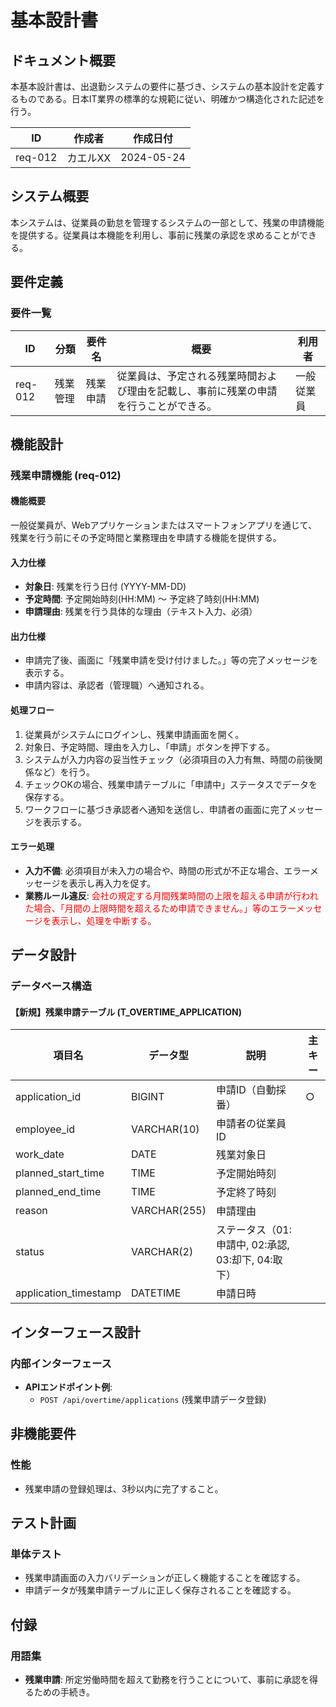 # 基本設計書

## ドキュメント概要
本基本設計書は、出退勤システムの要件に基づき、システムの基本設計を定義するものである。日本IT業界の標準的な規範に従い、明確かつ構造化された記述を行う。

| ID | 作成者 | 作成日付 |
|---|---|---|
| req-012 | カエルXX | 2024-05-24 |

## システム概要
本システムは、従業員の勤怠を管理するシステムの一部として、残業の申請機能を提供する。従業員は本機能を利用し、事前に残業の承認を求めることができる。

## 要件定義
### 要件一覧
| ID | 分類 | 要件名 | 概要 | 利用者 |
|---|---|---|---|---|
| req-012 | 残業管理 | 残業申請 | 従業員は、予定される残業時間および理由を記載し、事前に残業の申請を行うことができる。 | 一般従業員 |

## 機能設計
### 残業申請機能 (req-012)
#### 機能概要
一般従業員が、Webアプリケーションまたはスマートフォンアプリを通じて、残業を行う前にその予定時間と業務理由を申請する機能を提供する。

#### 入力仕様
- **対象日**: 残業を行う日付 (YYYY-MM-DD)
- **予定時間**: 予定開始時刻(HH:MM) ～ 予定終了時刻(HH:MM)
- **申請理由**: 残業を行う具体的な理由（テキスト入力、必須）

#### 出力仕様
- 申請完了後、画面に「残業申請を受け付けました。」等の完了メッセージを表示する。
- 申請内容は、承認者（管理職）へ通知される。

#### 処理フロー
1. 従業員がシステムにログインし、残業申請画面を開く。
2. 対象日、予定時間、理由を入力し、「申請」ボタンを押下する。
3. システムが入力内容の妥当性チェック（必須項目の入力有無、時間の前後関係など）を行う。
4. チェックOKの場合、残業申請テーブルに「申請中」ステータスでデータを保存する。
5. ワークフローに基づき承認者へ通知を送信し、申請者の画面に完了メッセージを表示する。

#### エラー処理
- **入力不備**: 必須項目が未入力の場合や、時間の形式が不正な場合、エラーメッセージを表示し再入力を促す。
- **業務ルール違反**: <font color="red">会社の規定する月間残業時間の上限を超える申請が行われた場合、「月間の上限時間を超えるため申請できません。」等のエラーメッセージを表示し、処理を中断する。</font>

## データ設計
### データベース構造
#### 【新規】残業申請テーブル (T_OVERTIME_APPLICATION)
| 項目名 | データ型 | 説明 | 主キー |
|---|---|---|---|
| application_id | BIGINT | 申請ID（自動採番） | ○ |
| employee_id | VARCHAR(10) | 申請者の従業員ID | |
| work_date | DATE | 残業対象日 | |
| planned_start_time | TIME | 予定開始時刻 | |
| planned_end_time | TIME | 予定終了時刻 | |
| reason | VARCHAR(255) | 申請理由 | |
| status | VARCHAR(2) | ステータス（01:申請中, 02:承認, 03:却下, 04:取下） | |
| application_timestamp | DATETIME | 申請日時 | |

## インターフェース設計
### 内部インターフェース
- **APIエンドポイント例**:
  - `POST /api/overtime/applications` (残業申請データ登録)

## 非機能要件
### 性能
- 残業申請の登録処理は、3秒以内に完了すること。

## テスト計画
### 単体テスト
- 残業申請画面の入力バリデーションが正しく機能することを確認する。
- 申請データが残業申請テーブルに正しく保存されることを確認する。

## 付録
### 用語集
- **残業申請**: 所定労働時間を超えて勤務を行うことについて、事前に承認を得るための手続き。
